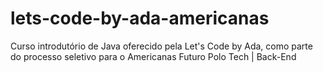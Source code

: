 # lets-code-by-ada-americanas
Curso introdutório de Java oferecido pela Let's Code by Ada, como parte do processo seletivo para o Americanas Futuro Polo Tech | Back-End
